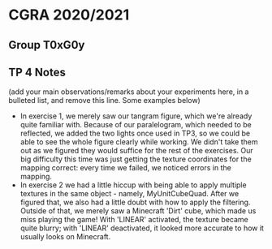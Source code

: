 # CGRA 2020/2021

## Group T0xG0y

## TP 4 Notes

(add your main observations/remarks about your experiments here, in a bulleted list, and remove this line. Some examples below)

- In exercise 1, we merely saw our tangram figure, which we're already quite familiar with. Because of our paralelogram, which needed to be reflected, we added the two lights once used in TP3, so we could be able to see the whole figure clearly while working. We didn't take them out as we figured they would suffice for the rest of the exercises. Our big difficulty this time was just getting the texture coordinates for the mapping correct: every time we failed, we noticed errors in the mapping.
- In exercise 2 we had a little hiccup with being able to apply multiple textures in the same object - namely, MyUnitCubeQuad. After we figured that, we also had a little doubt with how to apply the filtering. Outside of that, we merely saw a Minecraft 'Dirt' cube, which made us miss playing the game! With 'LINEAR' activated, the texture became quite blurry; with 'LINEAR' deactivated, it looked more accurate to how it usually looks on Minecraft.